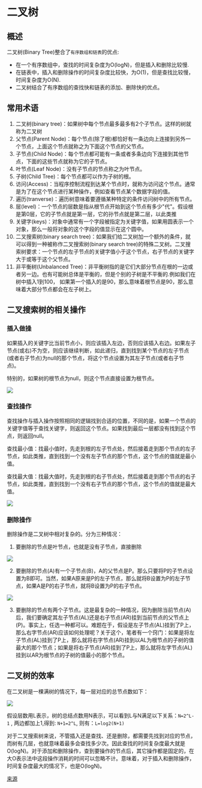 # 二叉树

## 概述

二叉树(Binary Tree)整合了`有序数组和链表`的优点:

- 在一个有序数组中，查找的时间复杂度为O(logN)，但是插入和删除比较慢.
- 在链表中，插入和删除操作的时间复杂度比较快，为O(1)，但是查找比较慢，时间复杂度为O(N).
- 二叉树结合了有序数组的查找快和链表的添加、删除快的优点。

## 常用术语

1. 二叉树(binary tree)：如果树中每个节点最多最多有2个子节点。这样的树就称为二叉树
2. 父节点(Parent Node)：每个节点(除了根)都恰好有一条边向上连接到另外一个节点，上面这个节点就称之为下面这个节点的父节点。
3. 子节点(Child Node)：每个节点都可能有一条或者多条边向下连接到其他节点，下面的这些节点就称为它的子节点。
4. 叶节点(Leaf Node)：没有子节点的节点称之为叶节点。
5. 子树(Child Tree)：每个节点都可以作为子树的根。
6. 访问(Access)：当程序控制流程到达某个节点时，就称为访问这个节点。通常是为了在这个节点进行某种操作，例如查看节点某个数据字段的值。
7. 遍历(tranverse)：遍历树意味着要遵循某种特定的条件访问树中的所有节点。
9. 层(level)：一个节点的层数是指从根节点开始到这个节点有多少"代"。假设根是第0层，它的子节点就是第一层，它的孙节点就是第二层，以此类推
10. 关键字(keys)：对象中通常有一个字段被指定为关键字值，如果用圆表示一个对象，那么一般将对象的这个字段的值显示在这个圆中。
11. 二叉搜索树(binary search tree)：如果我们给二叉树加一个额外的条件，就可以得到一种被称作二叉搜索树(binary search tree)的特殊二叉树。二叉搜索树要求：一个节点的左子节点的关键字值小于这个节点，右子节点的关键字大于或等于这个父节点。
12. 非平衡树(Unbalanced Tree)：非平衡树指的是它们大部分节点在根的一边或者另一边。也有可能树总体是平衡的，但是个别的子树是不平衡的.例如我们在树中插入1到100， 如果第一个插入的是90，那么意味着根节点是90，那么意味着大部分节点都会在左子树上。

## 二叉搜索树的相关操作 

### 插入做操

如果插入的关键字比当前节点小，则应该插入左边，否则应该插入右边。如果左子节点(或右)不为空，则应该继续判断，如此递归，直到找到某个节点的左子节点(或者右子节点)为null的那个节点，将这个节点设置为其左子节点(或者右子节点)。

特别的，如果树的根节点为null，则这个节点直接设置为根节点。

![](../pics/inserting.png)

### 查找操作

查找操作与插入操作按照相同的逻辑找到合适的位置，不同的是，如果一个节点的关键字值等于查找关键字，则返回这个节点。如果找到最后一层都没有找到这个节点，则返回null。

查找最小值：找最小值时，先走到根的左子节点处，然后接着走到那个节点的左子节点，如此类推，直到找到一个没有左子节点的那个节点，这个节点的值就是最小值。

查找最大值：找最大值时，先走到根的右子节点处，然后接着走到那个节点的右子节点，如此类推，直到找到一个没有右子节点的那个节点，这个节点的值就是最大值。

![](../pics/search.png)

### 删除操作

删除操作是二叉树中相对复杂的。分为三种情况：

1. 要删除的节点是叶节点，也就是没有子节点，直接删除

![](../pics/删除的是叶结点.png)

2. 要删除的节点(A)有一个子节点(B)，A的父节点是P。那么只要将P的子节点设置为B即可。当然，如果A原来是P的左子节点，那么就将B设置为P的左子节点，如果A是P的右子节点，就将B设置为P的右子节点。

![](../pics/删除的节点有一个子节点.png)

3. 要删除的节点有两个子节点。这是最复杂的一种情况，因为删除当前节点(A)后，我们要确定其左子节点(AL)还是右子节点(AR)挂到当前节点的父节点上(P)。事实上，任选一种都可以。难题在于，假设是左子节点(AL)挂到了P上，那么右字节点(AR)应该如何处理呢？关于这个，笔者有一个窍门：如果是将左子节点(AL)挂到了P上，那么就将右字节点(AR)挂到以AL为根节点的子树的值最大的那个节点；如果是将右子节点(AR)挂到了P上，那么就将左字节点(AL)挂到以AR为根节点的子树的值最小的那个节点。

## 二叉树的效率

在二叉树是一棵满树的情况下，每一层对应的总节点数如下：

![](../pics/full-binary-tree-nodes.png)

假设层数用L表示，树的总结点数用N表示，可以看到L与N满足以下关系：`N=2^L-1`
, 两边都加上1,得到: `N+1=2^L`,  则有：`L=log2(N+1)`

对于二叉搜索树来说，不管插入还是查找、还是删除，都需要先找到对应的节点，而树有几层，也就意味着最多会查找多少次。因此查找的时间复杂度最大就是O(logN)。对于添加和删除操作，查到要操作的节点后，其它操作都是固定的，在大O表示法中这段操作消耗的时间可以忽略不计。意味着，对于插入和删除操作，时间复杂度最大的情况下，也是O(logN)。

[来源](http://www.tianshouzhi.com/api/tutorials/basicalgorithm/308)
